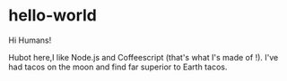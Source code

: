 # hello-world

Hi  Humans!


Hubot here,I like Node.js and Coffeescript (that's what I's made of !).
I've had tacos on the moon and find far superior to Earth tacos.
